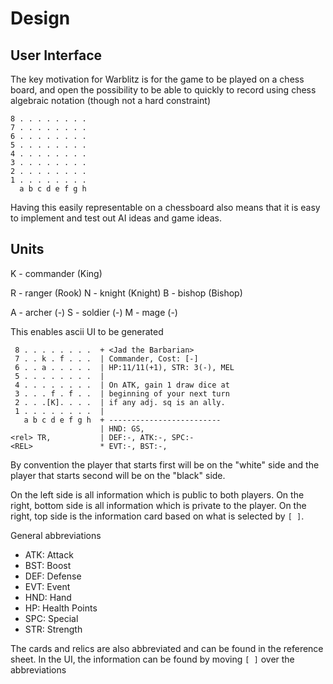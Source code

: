 # Design

## User Interface

The key motivation for Warblitz is for the game to be played on a chess board, and open the possibility to be able to quickly to record using chess algebraic notation (though not a hard constraint)

```
8 . . . . . . . .
7 . . . . . . . .
6 . . . . . . . .
5 . . . . . . . .
4 . . . . . . . .
3 . . . . . . . .
2 . . . . . . . .
1 . . . . . . . .
  a b c d e f g h
```

Having this easily representable on a chessboard also means that it is easy to implement and test out AI ideas and game ideas.

## Units

K - commander (King)

R - ranger (Rook)
N - knight (Knight)
B - bishop (Bishop)

A - archer (-)
S - soldier (-)
M - mage (-)

This enables ascii UI to be generated

```
 8 . . . . . . . .  + <Jad the Barbarian>
 7 . . k . f . . .  | Commander, Cost: [-]
 6 . . a . . . . .  | HP:11/11(+1), STR: 3(-), MEL
 5 . . . . . . . .  | 
 4 . . . . . . . .  | On ATK, gain 1 draw dice at
 3 . . . f . f . .  | beginning of your next turn
 2 . . .[K]. . . .  | if any adj. sq is an ally. 
 1 . . . . . . . .  | 
   a b c d e f g h  + -------------------------
                    | HND: GS,
<rel> TR,           | DEF:-, ATK:-, SPC:-
<REL>               * EVT:-, BST:-,
```

By convention the player that starts first will be on the "white" side and the player that starts second will be on the "black" side.

On the left side is all information which is public to both players. On the right, bottom side is all information which is private to the player. On the right, top side is the information card based on what is selected by `[ ]`.

General abbreviations

* ATK: Attack
* BST: Boost
* DEF: Defense
* EVT: Event
* HND: Hand
* HP: Health Points
* SPC: Special
* STR: Strength

The cards and relics are also abbreviated and can be found in the reference sheet. In the UI, the information can be found by moving `[ ]` over the abbreviations